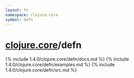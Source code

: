 ```yaml
---
layout: fn
namespace: clojure.core
symbol: defn
---
```


# [clojure.core](../)/defn

{% include 1.4.0/clojure.core/defn/docs.md %}
{% include 1.4.0/clojure.core/defn/examples.md %}
{% include 1.4.0/clojure.core/defn/src.md %}

